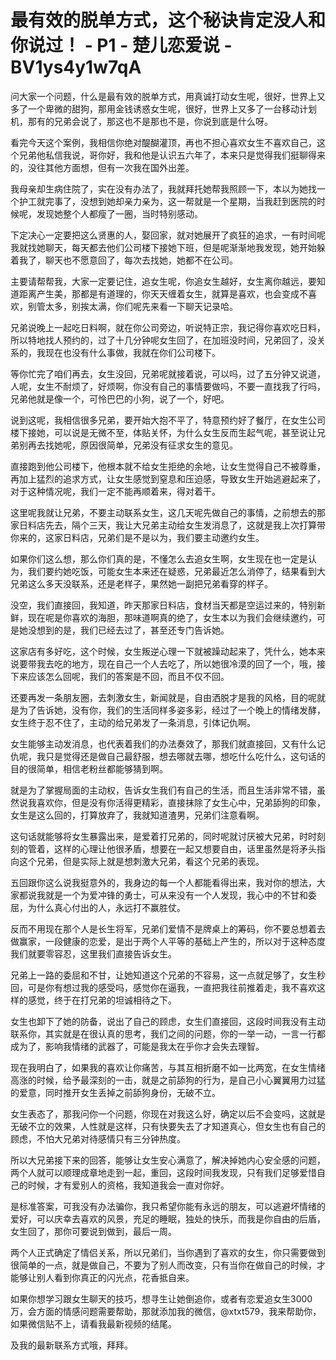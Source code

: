 # 最有效的脱单方式，这个秘诀肯定没人和你说过！ - P1 - 楚儿恋爱说 - BV1ys4y1w7qA

问大家一个问题，什么是最有效的脱单方式，用真诚打动女生呢，很好，世界上又多了一个卑微的甜狗，那用金钱诱惑女生呢，很好，世界上又多了一台移动计划机，那有的兄弟会说了，那这也不是那也不是，你说到底是什么呀。

看完今天这个案例，我相信你绝对醍醐灌顶，再也不担心喜欢女生不喜欢自己，这个兄弟他私信我说，哥你好，我和他是认识五六年了，本来只是觉得我们挺聊得来的，没往其他方面想，但有一次我在国外出差。

我母亲却生病住院了，实在没有办法了，我就拜托她帮我照顾一下，本以为她找一个护工就完事了，没想到她却亲力亲为，这一帮就是一个星期，当我赶到医院的时候呢，发现她整个人都瘦了一圈，当时特别感动。

下定决心一定要把这么贤惠的人，娶回家，就对她展开了疯狂的追求，一有时间呢我就找她聊天，每天都去他们公司楼下接她下班，但是呢渐渐地我发现，她开始躲着我了，聊天也不愿意回了，每次去找她，她都不在公司。

主要请帮帮我，大家一定要记住，追女生呢，你追女生越好，女生离你越远，要知道距离产生美，那都是有道理的，你天天缠着女生，就算是喜欢，也会变成不喜欢，别管太多，别挨太满，你们呢先来看一下聊天记录哈。

兄弟说晚上一起吃日料啊，就在你公司旁边，听说特正宗，我记得你喜欢吃日料，所以特地找人预约的，过了十几分钟呢女生回了，在加班没时间，兄弟回了，没关系的，我现在也没有什么事做，我就在你们公司楼下。

等你忙完了咱们再去，女生没回，兄弟呢就接着说，可以吗，过了五分钟又说道，人呢，女生不耐烦了，好烦啊，你没有自己的事情要做吗，不要一直找我了行吗，兄弟他就是像一个，可怜巴巴的小狗，说了一个，好吧。

说到这呢，我相信很多兄弟，要开始大抱不平了，特意预约好了餐厅，在女生公司楼下接她，可以说是无微不至，体贴关怀，为什么女生反而生起气呢，甚至说让兄弟别再去找她呢，原因很简单，兄弟没有征求女生的意见。

直接跑到他公司楼下，他根本就不给女生拒绝的余地，让女生觉得自己不被尊重，再加上猛烈的追求方式，让女生感觉到窒息和压迫感，导致女生开始逃避起来了，对于这种情况呢，我们一定不能再顺着来，得对着干。

这里呢我就让兄弟，不要主动联系女生，这几天呢先做自己的事情，之前想去的那家日料店先去，隔个三天，我让大兄弟主动给女生发消息了，这就是我上次打算带你来的，这家日料店，兄弟们是不是以为，我们要主动邀约女生。

如果你们这么想，那么你们真的是，不懂怎么去追女生啊，女生现在也一定是认为，我们要约她吃饭，可能女生本来还在疑惑，兄弟最近怎么消停了，结果看到大兄弟这么多天没联系，还是老样子，果然她一副把兄弟看穿的样子。

没空，我们直接回，我知道，昨天那家日料店，食材当天都是空运过来的，特别新鲜，现在呢是你喜欢的海胆，那味道啊真的绝了，女生本以为我们会继续邀约，可是她没想到的是，我们已经去过了，甚至还专门告诉她。

这家店有多好吃，这个时候，女生叛逆心理一下就被躁动起来了，凭什么，她本来说要带我去吃的地方，现在自己一个人去吃了，所以她很冷漠的回了一个，哦，接下来应该怎么回呢，我们的答案是不回，而且不仅不回。

还要再发一条朋友圈，去刺激女生，新闻就是，自由洒脱才是我的风格，目的呢就是为了告诉她，没有你，我们的生活同样多姿多彩，经过了一个晚上的情绪发酵，女生终于忍不住了，主动的给兄弟发了一条消息，引体记仇啊。

女生能够主动发消息，也代表着我们的办法奏效了，那我们就直接回，又有什么记仇呢，我只是觉得还是做自己最舒服，想去哪就去哪，想吃什么吃什么，这句话的目的很简单，相信老粉丝都能够猜到啊。

就是为了掌握局面的主动权，告诉女生我们有自己的生活，而且生活非常不错，虽然说我喜欢你，但是没有你活得更精彩，直接抹除了女生心中，兄弟舔狗的印象，女生是这么回的，打算放弃了，我就知道渣男，兄弟们注意看啊。

这句话就能够将女生暴露出来，是爱着打兄弟的，同时呢就讨厌被大兄弟，时时刻刻的管着，这样的心理让他很矛盾，想要在一起又想要自由，话里虽然是将矛头指向这个兄弟，但是实际上就是想刺激大兄弟，看这个兄弟的表现。

五回跟你这么说我挺意外的，我身边的每一个人都能看得出来，我对你的想法，大家都说我就是一个为爱冲锋的勇士，可从来没有一个人发现，我心中的不甘和委屈，为什么真心付出的人，永远打不赢胜仗。

反而不用现在那个人是长生将军，兄弟们爱情不是牌桌上的筹码，你不要总想着去做赢家，一段健康的恋爱，是出于两个人平等的基础上产生的，所以对于这种态度我们就要零容忍，这里我们直接告诉女生。

兄弟上一路的委屈和不甘，让她知道这个兄弟的不容易，这一点就足够了，女生秒回，可是你有想过我的感受吗，感觉你在逼我，一直把我往前推着走，我不喜欢这样的感觉，终于在打兄弟的坦诚相待之下。

女生也卸下了她的防备，说出了自己的顾虑，女生们直接回，这段时间我没有主动联系你，其实就是在很认真的思考，我们之间的问题，你的一举一动，一言一行都成为了，影响我情绪的武器了，可能是我太在乎你才会失去理智。

现在我明白了，如果我的喜欢让你痛苦，与其互相折磨不如一比两宽，在女生情绪高涨的时候，给予最深刻的一击，就是之前舔狗的行为，是自己小心翼翼用力过猛的爱意，同时推开女生丢掉之前舔狗身份，无破不立。

女生表态了，那我问你一个问题，你现在对我这么好，确定以后不会变吗，这就是无破不立的效果，人性就是这样，只有快要失去了才知道真心，但女生也有自己的顾虑，不怕大兄弟对待感情只有三分钟热度。

所以大兄弟接下来的回答，能够让女生安心满意了，解决掉她内心安全感的问题，两个人就可以顺理成章地走到一起，重回，这段时间我发现，只有我们足够爱惜自己的时候，才有爱别人的资格，我知道我会一直对你好。

是标准答案，可我没有办法骗你，我只希望你能有永远的朋友，可以逃避坏情绪的爱好，可以庆幸去喜欢的风景，充足的睡眠，独处的快乐，而我是你自由的后盾，女生回了，那你可要说到做到，最后一周。

两个人正式确定了情侣关系，所以兄弟们，当你遇到了喜欢的女生，你只需要做到很简单的一点，就是做自己，不要为了别人而改变，只有当你在做自己的时候，才能够让别人看到你真正的闪光点，花香抵自来。

如果你想学习跟女生聊天的技巧，想寻生让她倒追你，或者有恋爱追女生3000万，会方面的情感问题需要帮助，那就添加我的微信，@xtxt579，我来帮助你，如果微信贴不上，请看我最新视频的结尾。

及我的最新联系方式哦，拜拜。